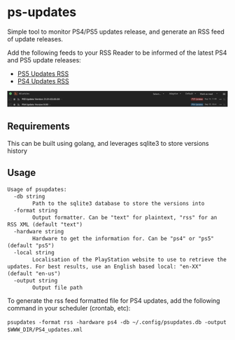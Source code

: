 # ps-updates

Simple tool to monitor PS4/PS5 updates release, and generate an RSS feed of update releases.

Add the following feeds to your RSS Reader to be informed of the latest PS4 and PS5 update releases:

- [PS5 Updates RSS](https://ps.wip.tf/PS5.xml)
- [PS4 Updates RSS](https://ps.wip.tf/PS4.xml)

![RSS Feed][1]

## Requirements

This can be built using golang, and leverages sqlite3 to store versions history

## Usage

```
Usage of psupdates:
  -db string
        Path to the sqlite3 database to store the versions into
  -format string
        Output formatter. Can be "text" for plaintext, "rss" for an RSS XML (default "text")
  -hardware string
        Hardware to get the information for. Can be "ps4" or "ps5" (default "ps5")
  -local string
        Localisation of the PlayStation website to use to retrieve the updates. For best results, use an English based local: "en-XX" (default "en-us")
  -output string
        Output file path
```

To generate the rss feed formatted file for PS4 updates, add the following command in your scheduler (crontab, etc):

`psupdates -format rss -hardware ps4 -db ~/.config/psupdates.db -output $WWW_DIR/PS4_updates.xml`

[1]:docs/rss_screen.png